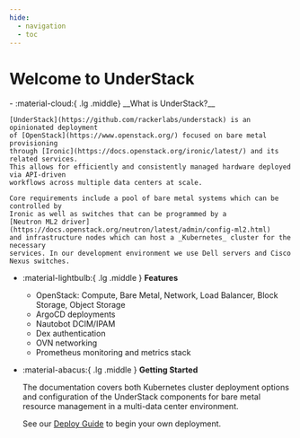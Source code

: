 ```yaml
---
hide:
  - navigation
  - toc
---
```


# Welcome to UnderStack

<!-- markdownlint-capture -->
<!-- markdownlint-disable MD030 MD032 MD033 MD046 -->
<div class="grid cards" markdown>
-   :material-cloud:{ .lg .middle} __What is UnderStack?__

    [UnderStack](https://github.com/rackerlabs/understack) is an opinionated deployment
    of [OpenStack](https://www.openstack.org/) focused on bare metal provisioning
    through [Ironic](https://docs.openstack.org/ironic/latest/) and its related services.
    This allows for efficiently and consistently managed hardware deployed via API-driven
    workflows across multiple data centers at scale.

    Core requirements include a pool of bare metal systems which can be controlled by
    Ironic as well as switches that can be programmed by a
    [Neutron ML2 driver](https://docs.openstack.org/neutron/latest/admin/config-ml2.html)
    and infrastructure nodes which can host a _Kubernetes_ cluster for the necessary
    services. In our development environment we use Dell servers and Cisco Nexus switches.

-   :material-lightbulb:{ .lg .middle } __Features__

    - OpenStack: Compute, Bare Metal, Network, Load Balancer, Block Storage, Object Storage
    - ArgoCD deployments
    - Nautobot DCIM/IPAM
    - Dex authentication
    - OVN networking
    - Prometheus monitoring and metrics stack

-   :material-abacus:{ .lg .middle } __Getting Started__

    The documentation covers both Kubernetes cluster deployment options and configuration
    of the UnderStack components for bare metal resource management in a multi-data center
    environment.

    See our [Deploy Guide](deploy-guide/welcome.md) to begin your own deployment.
</div>
<!-- markdownlint-restore -->
